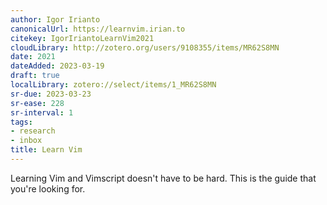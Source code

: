 ```yaml
---
author: Igor Irianto
canonicalUrl: https://learnvim.irian.to
citekey: IgorIriantoLearnVim2021
cloudLibrary: http://zotero.org/users/9108355/items/MR62S8MN
date: 2021
dateAdded: 2023-03-19
draft: true
localLibrary: zotero://select/items/1_MR62S8MN
sr-due: 2023-03-23
sr-ease: 228
sr-interval: 1
tags:
- research
- inbox
title: Learn Vim
---
```

   
Learning Vim and Vimscript doesn't have to be hard. This is the guide that   
you're looking for.